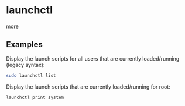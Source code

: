 # launchctl

[more](https://ss64.com/mac/launchctl.html)

## Examples

Display the launch scripts for all users that are currently loaded/running (legacy syntax):
```sh
sudo launchctl list
```

Display the launch scripts that are currently loaded/running for root:
```sh
launchctl print system
```
